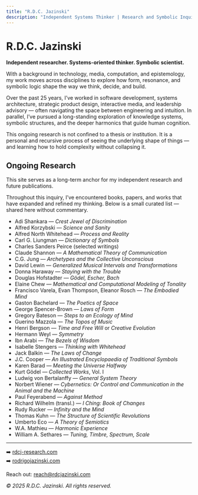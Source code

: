 ```yaml
---
title: "R.D.C. Jazinski"
description: "Independent Systems Thinker | Research and Symbolic Inquiry"
---
```


<link rel="stylesheet" href="style.css">

<link rel="icon" type="image/png" sizes="32x32" href="favicon-32x32.png">
<link rel="icon" type="image/png" sizes="16x16" href="favicon-16x16.png">
<link rel="apple-touch-icon" sizes="180x180" href="apple-touch-icon.png">
<link rel="manifest" href="site.webmanifest">
<link rel="shortcut icon" href="favicon.ico">

# R.D.C. Jazinski

**Independent researcher. Systems-oriented thinker. Symbolic scientist.**

With a background in technology, media, computation, and epistemology, my work moves across disciplines to explore how form, resonance, and symbolic logic shape the way we think, decide, and build.

Over the past 25 years, I’ve worked in software development, systems architecture, strategic product design, interactive media, and leadership advisory — often navigating the space between engineering and intuition. In parallel, I’ve pursued a long-standing exploration of knowledge systems, symbolic structures, and the deeper harmonics that guide human cognition.

This ongoing research is not confined to a thesis or institution. It is a personal and recursive process of seeing the underlying shape of things — and learning how to hold complexity without collapsing it.


## Ongoing Research

This site serves as a long-term anchor for my independent research and future publications.

Throughout this inquiry, I’ve encountered books, papers, and works that have expanded and refined my thinking. Below is a small curated list — shared here without commentary.


* Adi Shankara — *Crest Jewel of Discrimination*
* Alfred Korzybski — *Science and Sanity*
* Alfred North Whitehead — *Process and Reality*
* Carl G. Liungman — *Dictionary of Symbols*
* Charles Sanders Peirce (selected writings)
* Claude Shannon — *A Mathematical Theory of Communication*
* C.G. Jung — *Archetypes and the Collective Unconscious*
* David Lewin — *Generalized Musical Intervals and Transformations*
* Donna Haraway — *Staying with the Trouble*
* Douglas Hofstadter — *Gödel, Escher, Bach*
* Elaine Chew — *Mathematical and Computational Modeling of Tonality*
* Francisco Varela, Evan Thompson, Eleanor Rosch — *The Embodied Mind*
* Gaston Bachelard — *The Poetics of Space*
* George Spencer-Brown — *Laws of Form*
* Gregory Bateson — *Steps to an Ecology of Mind*
* Guerino Mazzola — *The Topos of Music*
* Henri Bergson — *Time and Free Will* or *Creative Evolution*
* Hermann Weyl — *Symmetry*
* Ibn Arabi — *The Bezels of Wisdom*
* Isabelle Stengers — *Thinking with Whitehead*
* Jack Balkin — *The Laws of Change*
* J.C. Cooper — *An Illustrated Encyclopaedia of Traditional Symbols*
* Karen Barad — *Meeting the Universe Halfway*
* Kurt Gödel — *Collected Works*, Vol. I
* Ludwig von Bertalanffy — *General System Theory*
* Norbert Wiener — *Cybernetics: Or Control and Communication in the Animal and the Machine*
* Paul Feyerabend — *Against Method*
* Richard Wilhelm (transl.) — *I Ching: Book of Changes*
* Rudy Rucker — *Infinity and the Mind*
* Thomas Kuhn — *The Structure of Scientific Revolutions*
* Umberto Eco — *A Theory of Semiotics*
* W.A. Mathieu — *Harmonic Experience*
* William A. Sethares — *Tuning, Timbre, Spectrum, Scale*

---


➡️ [rdcj-research.com](https://www.rdcj-research.com)  
➡️ [rodrigojazinski.com](https://www.rodrigojazinski.com)

Reach out: [reach@rdcjazinski.com](mailto:reach@rdcjazinski.com)

_© 2025 R.D.C. Jazinski. All rights reserved._
